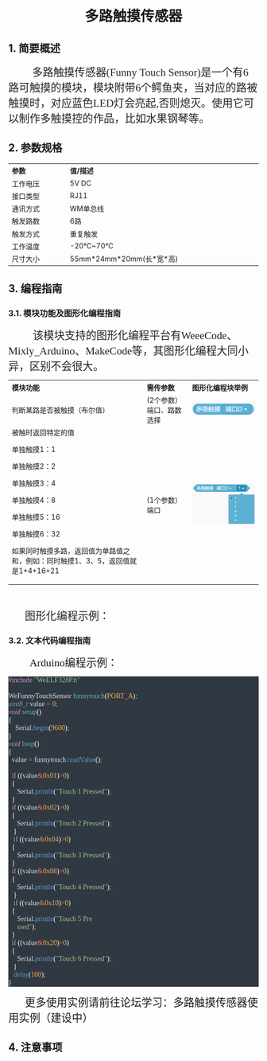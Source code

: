 <div align=center>
<h1 class="text-center">多路触摸传感器</h1>
</div> 

## 1. 简要概述

<p class=MsoTitle align=left style='text-align:left;text-indent:36.0pt'><span
style='font-size:16.0pt;font-family:宋体;color:#222222;letter-spacing:0pt;
background:white'>多路触摸传感器<span lang=EN-US>(Funny Touch Sensor)</span>是一个有<span
lang=EN-US>6</span>路可触摸的模块，模块附带<span lang=EN-US>6</span>个鳄鱼夹，当对应的路被触摸时，对应蓝色<span
lang=EN-US>LED</span>灯会亮起<span lang=EN-US>,</span>否则熄灭。使用它可以制作多触摸控的作品，比如水果钢琴等。</span></p>

## 2. 参数规格

<table class="imagetable" style="display: table; text-align: left;">
<tr>
    <th>参数</th><th>值/描述</th>
</tr>
<tr>
    <td>工作电压</td><td>5V DC</td>
</tr>
<tr>
    <td>接口类型</td><td>RJ11</td>
</tr>
<tr>
    <td>通讯方式</td><td>WM单总线</td>
</tr>
<tr>
    <td>触发路数</td><td>6路</td>
</tr>
<tr>
    <td>触发方式</td><td>重复触发</td>
</tr>
<tr>
    <td>工作温度</td><td>-20℃~70℃</td>
</tr>
<tr>
    <td>尺寸大小</td><td>55mm*24mm*20mm(长*宽*高)</td>
</tr>
</table>



## 3. 编程指南

### 3.1. 模块功能及图形化编程指南

<p class=MsoNormal style='text-indent:21.0pt'><span lang=EN-US
style='font-size:16.0pt;font-family:华文楷体;color:#222222;background:white'>&nbsp;&nbsp;&nbsp;
</span><span style='font-size:16.0pt;font-family:宋体;color:#222222;background:
white'>该模块支持的图形化编程平台有<span lang=EN-US>WeeeCode</span>、<span lang=EN-US>Mixly_Arduino</span>、<span
lang=EN-US>MakeCode</span>等，其图形化编程大同小异，区别不会很大。</span></p>
<table class="imagetable" style="display: table; text-align: left;">
<tr>
    <th>模块功能</th><th>需传参数</th><th>图形化编程块举例</th>
</tr>
<tr>
    <td>判断某路是否被触摸（布尔值）</td><td>	
(2个参数）端口、路数选择</td><td></font><img src="docs/electronic_modules/rj11/funny_touch_sensor/20200306-151745.png"></td>
</tr>
<tr>
    <td>被触时返回特定的值

单独触摸1：1

单独触摸2：2

单独触摸3：4

单独触摸4：8

单独触摸5：16

单独触摸6：32

如果同时触摸多路，返回值为单路值之和，例如：同时触摸1、3、5，返回值就是1+4+16=21

</td><td>(1个参数）端口</td><td></font><img src="docs/electronic_modules/rj11/funny_touch_sensor/20200306-151738.png"></td>

</table>


<p class=MsoNormal align=left style='text-align:left;text-indent:21.0pt'><span
lang=EN-US style='color:white'>&nbsp;</span></p>

<p class=MsoNormal style='text-indent:21.0pt'><span lang=EN-US
style='font-size:16.0pt;font-family:华文楷体'>&nbsp;</span><span style='font-size:
16.0pt;font-family:宋体;color:#222222;background:white'>图形化编程示例：</span></p>


###  3.2. 文本代码编程指南 

<p class=MsoNormal style='text-indent:32.0pt'><span lang=EN-US
style='font-size:16.0pt;font-family:宋体'>Arduino</span><span style='font-size:
16.0pt;font-family:宋体'>编程示例：</span></p>


<div style="white-space:pre;font-family:Consolas;color:#d8dee9;background-color:#303841;-moz-tab-size:4;tab-size:4;"><span style="color:#c695c6;">#include</span> <span style="color:#5fb4b4;">"</span><span style="color:#99c794;">WeELF328P.h</span><span style="color:#5fb4b4;">"</span><br> <br>WeFunnyTouchSensor <span style="color:#5fb4b4;">funnytouch</span><span style="color:#ffffff;">(</span><span style="color:#f9ae58;">PORT_A</span><span style="color:#ffffff;">)</span><span style="color:#a6acb9;">;</span><br><span style="color:#6699cc;font-style:italic;">uint8_t</span> value <span style="color:#f97b58;">=</span> <span style="color:#f9ae58;">0</span><span style="color:#a6acb9;">;</span> <br><span style="color:#c695c6;font-style:italic;">void</span> <span style="color:#5fb4b4;">setup</span><span style="color:#ffffff;">(</span><span style="color:#ffffff;">)</span> <br><span style="color:#ffffff;">{</span><br>    Serial<span style="color:#a6acb9;">.</span><span style="color:#6699cc;">begin</span><span style="color:#ffffff;">(</span><span style="color:#f9ae58;">9600</span><span style="color:#ffffff;">)</span><span style="color:#a6acb9;">;</span><br><span style="color:#ffffff;">}</span><br><span style="color:#c695c6;font-style:italic;">void</span> <span style="color:#5fb4b4;">loop</span><span style="color:#ffffff;">(</span><span style="color:#ffffff;">)</span><br><span style="color:#ffffff;">{</span><br>  value <span style="color:#f97b58;">=</span> funnytouch<span style="color:#a6acb9;">.</span><span style="color:#6699cc;">readValue</span><span style="color:#ffffff;">(</span><span style="color:#ffffff;">)</span><span style="color:#a6acb9;">;</span><br> <br>  <span style="color:#c695c6;">if</span> <span style="color:#ffffff;">(</span><span style="color:#ffffff;">(</span>value<span style="color:#f97b58;">&amp;</span><span style="color:#f9ae58;">0x</span><span style="color:#f9ae58;">01</span><span style="color:#ffffff;">)</span><span style="color:#f97b58;">></span><span style="color:#f9ae58;">0</span><span style="color:#ffffff;">)</span><br>  <span style="color:#ffffff;">{</span><br>     Serial<span style="color:#a6acb9;">.</span><span style="color:#6699cc;">println</span><span style="color:#ffffff;">(</span><span style="color:#5fb4b4;">"</span><span style="color:#99c794;">Touch </span><span style="color:#99c794;">1 </span><span style="color:#99c794;">Pressed</span><span style="color:#5fb4b4;">"</span><span style="color:#ffffff;">)</span><span style="color:#a6acb9;">;</span><br>  <span style="color:#ffffff;">}</span><br>  <span style="color:#c695c6;">if</span> <span style="color:#ffffff;">(</span><span style="color:#ffffff;">(</span>value<span style="color:#f97b58;">&amp;</span><span style="color:#f9ae58;">0x</span><span style="color:#f9ae58;">02</span><span style="color:#ffffff;">)</span><span style="color:#f97b58;">></span><span style="color:#f9ae58;">0</span><span style="color:#ffffff;">)</span><br>  <span style="color:#ffffff;">{</span><br>     Serial<span style="color:#a6acb9;">.</span><span style="color:#6699cc;">println</span><span style="color:#ffffff;">(</span><span style="color:#5fb4b4;">"</span><span style="color:#99c794;">Touch </span><span style="color:#99c794;">2 </span><span style="color:#99c794;">Pressed</span><span style="color:#5fb4b4;">"</span><span style="color:#ffffff;">)</span><span style="color:#a6acb9;">;</span><br>   <span style="color:#ffffff;">}</span><br>   <span style="color:#c695c6;">if</span> <span style="color:#ffffff;">(</span><span style="color:#ffffff;">(</span>value<span style="color:#f97b58;">&amp;</span><span style="color:#f9ae58;">0x</span><span style="color:#f9ae58;">04</span><span style="color:#ffffff;">)</span><span style="color:#f97b58;">></span><span style="color:#f9ae58;">0</span><span style="color:#ffffff;">)</span><br>  <span style="color:#ffffff;">{</span><br>     Serial<span style="color:#a6acb9;">.</span><span style="color:#6699cc;">println</span><span style="color:#ffffff;">(</span><span style="color:#5fb4b4;">"</span><span style="color:#99c794;">Touch </span><span style="color:#99c794;">3 </span><span style="color:#99c794;">Pressed</span><span style="color:#5fb4b4;">"</span><span style="color:#ffffff;">)</span><span style="color:#a6acb9;">;</span><br>  <span style="color:#ffffff;">}</span><br>  <span style="color:#c695c6;">if</span> <span style="color:#ffffff;">(</span><span style="color:#ffffff;">(</span>value<span style="color:#f97b58;">&amp;</span><span style="color:#f9ae58;">0x</span><span style="color:#f9ae58;">08</span><span style="color:#ffffff;">)</span><span style="color:#f97b58;">></span><span style="color:#f9ae58;">0</span><span style="color:#ffffff;">)</span><br>  <span style="color:#ffffff;">{</span><br>     Serial<span style="color:#a6acb9;">.</span><span style="color:#6699cc;">println</span><span style="color:#ffffff;">(</span><span style="color:#5fb4b4;">"</span><span style="color:#99c794;">Touch </span><span style="color:#99c794;">4 </span><span style="color:#99c794;">Pressed</span><span style="color:#5fb4b4;">"</span><span style="color:#ffffff;">)</span><span style="color:#a6acb9;">;</span><br>   <span style="color:#ffffff;">}</span><br>   <span style="color:#c695c6;">if</span> <span style="color:#ffffff;">(</span><span style="color:#ffffff;">(</span>value<span style="color:#f97b58;">&amp;</span><span style="color:#f9ae58;">0x</span><span style="color:#f9ae58;">10</span><span style="color:#ffffff;">)</span><span style="color:#f97b58;">></span><span style="color:#f9ae58;">0</span><span style="color:#ffffff;">)</span><br>  <span style="color:#ffffff;">{</span><br>     Serial<span style="color:#a6acb9;">.</span><span style="color:#6699cc;">println</span><span style="color:#ffffff;">(</span><span style="color:#5fb4b4;">"</span><span style="color:#99c794;">Touch </span><span style="color:#99c794;">5 </span><span style="color:#99c794;">Pre</span><br><span style="color:#99c794;">     </span><span style="color:#99c794;">ssed</span><span style="color:#5fb4b4;">"</span><span style="color:#ffffff;">)</span><span style="color:#a6acb9;">;</span><br>  <span style="color:#ffffff;">}</span><br>  <span style="color:#c695c6;">if</span> <span style="color:#ffffff;">(</span><span style="color:#ffffff;">(</span>value<span style="color:#f97b58;">&amp;</span><span style="color:#f9ae58;">0x</span><span style="color:#f9ae58;">20</span><span style="color:#ffffff;">)</span><span style="color:#f97b58;">></span><span style="color:#f9ae58;">0</span><span style="color:#ffffff;">)</span><br>  <span style="color:#ffffff;">{</span><br>     Serial<span style="color:#a6acb9;">.</span><span style="color:#6699cc;">println</span><span style="color:#ffffff;">(</span><span style="color:#5fb4b4;">"</span><span style="color:#99c794;">Touch </span><span style="color:#99c794;">6 </span><span style="color:#99c794;">Pressed</span><span style="color:#5fb4b4;">"</span><span style="color:#ffffff;">)</span><span style="color:#a6acb9;">;</span><br>   <span style="color:#ffffff;">}</span> <br>   <span style="color:#6699cc;">delay</span><span style="color:#ffffff;">(</span><span style="color:#f9ae58;">100</span><span style="color:#ffffff;">)</span><span style="color:#a6acb9;">;</span><br><span style="color:#ffffff;">}</span></div>

<p class=MsoNormal style='text-indent:21.0pt'><span style='font-size:16.0pt;
font-family:华文楷体'>&nbsp;</span><span lang=ZH-CN style='font-size:16.0pt;
font-family:宋体'>更多使用实例请前往论坛学习：多路触摸传感器使用实例（建设中）</span></p>

##  4. 注意事项

